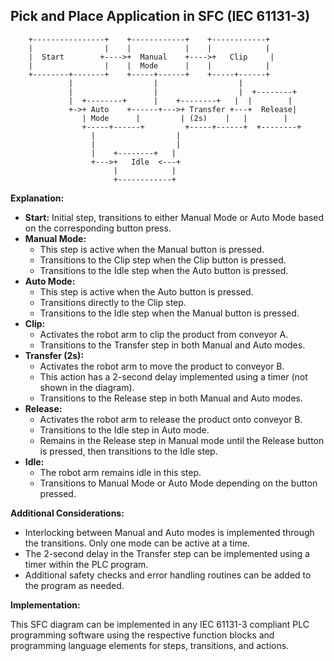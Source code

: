 ## Pick and Place Application in SFC (IEC 61131-3)

```
    +----------------+    +------------+    +------------+
    |                |    |            |    |            |
    |  Start        +---->+  Manual    +---->+   Clip     |
    |                |    |  Mode      |    |            |
    +--------+-------+    +-----+------+    +-----+------+
             |                  |                  |
             |                  |                  |  +--------+
             |  +--------+      |    +--------+   |  |        |
             +->+ Auto    +------+--->+ Transfer +---+  Release|
                | Mode      |         | (2s)    |   |        |
                +-----+------+         +-----+------+  +--------+ 
                  |                  |
                  |                  |
                  |    +--------+   |
                  +--->+   Idle  <---+
                       |            |
                       +------------+

```

**Explanation:**

*   **Start:** Initial step, transitions to either Manual Mode or Auto Mode based on the corresponding button press. 
*   **Manual Mode:**
    *   This step is active when the Manual button is pressed. 
    *   Transitions to the Clip step when the Clip button is pressed. 
    *   Transitions to the Idle step when the Auto button is pressed.
*   **Auto Mode:**
    *   This step is active when the Auto button is pressed.
    *   Transitions directly to the Clip step.
    *   Transitions to the Idle step when the Manual button is pressed.
*   **Clip:** 
    *   Activates the robot arm to clip the product from conveyor A.
    *   Transitions to the Transfer step in both Manual and Auto modes. 
*   **Transfer (2s):**
    *   Activates the robot arm to move the product to conveyor B. 
    *   This action has a 2-second delay implemented using a timer (not shown in the diagram).
    *   Transitions to the Release step in both Manual and Auto modes.
*   **Release:**
    *   Activates the robot arm to release the product onto conveyor B.
    *   Transitions to the Idle step in Auto mode.
    *   Remains in the Release step in Manual mode until the Release button is pressed, then transitions to the Idle step. 
*   **Idle:** 
    *   The robot arm remains idle in this step. 
    *   Transitions to Manual Mode or Auto Mode depending on the button pressed.

**Additional Considerations:**

*   Interlocking between Manual and Auto modes is implemented through the transitions. Only one mode can be active at a time.
*   The 2-second delay in the Transfer step can be implemented using a timer within the PLC program.
*   Additional safety checks and error handling routines can be added to the program as needed. 

**Implementation:**

This SFC diagram can be implemented in any IEC 61131-3 compliant PLC programming software using the respective function blocks and programming language elements for steps, transitions, and actions. 
